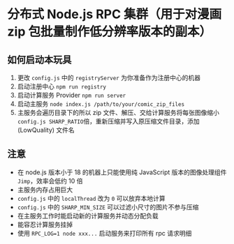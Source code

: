 # 分布式 Node.js RPC 集群（用于对漫画 zip 包批量制作低分辨率版本的副本）

## 如何启动本玩具

1. 更改 `config.js` 中的 `registryServer` 为你准备作为注册中心的机器
2. 启动注册中心 `npm run registry`
3. 启动计算服务 Provider `npm run server`
4. 启动主服务 `node index.js /path/to/your/comic_zip_files`
5. 主服务会遍历目录下的所以 zip 文件、解压、交给计算服务将每张图像缩小 `config.js SHARP_RATIO`倍，重新压缩并写入原压缩文件目录，添加 (LowQuality) 文件名

## 注意

- 在 node.js 版本小于 18 的机器上只能使用纯 JavaScript 版本的图像处理组件 `Jimp`，效率会低约 10 倍
- 主服务内存占用巨大
- `config.js` 中的 `localThread` 改为 `0` 可以放弃本地计算
- `config.js` 中的 `SHARP_MIN_SIZE` 可以过滤小尺寸的图片不参与压缩
- 在主服务工作时能启动新的计算服务并动态分配负载
- 能容忍计算服务挂掉
- 使用 `RPC_LOG=1 node xxx...` 启动服务来打印所有 rpc 请求明细
